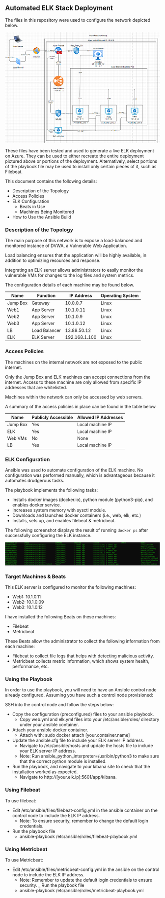## Automated ELK Stack Deployment

The files in this repository were used to configure the network depicted below.

![Diagram](https://github.com/aele1401/Cloud-Security/blob/main/ELK/Diagrams/ELK_NET_Diagram.PNG)

These files have been tested and used to generate a live ELK deployment on Azure. They can be used to either recreate the entire deployment pictured above or portions of the deployment. Alternatively, select portions of the playbook file may be used to install only certain pieces of it, such as Filebeat.

This document contains the following details:
- Description of the Topology
- Access Policies
- ELK Configuration
  - Beats in Use
  - Machines Being Monitored
- How to Use the Ansible Build


### Description of the Topology

The main purpose of this network is to expose a load-balanced and monitored instance of DVWA, a Vulnerable Web Application.

Load balancing ensures that the application will be highly available, in addition to optimizing resources and response.

Integrating an ELK server allows administrators to easily monitor the vulnerable VMs for changes to the log files and system metrics.

The configuration details of each machine may be found below.

| Name     | Function     | IP Address     | Operating System |
|----------|--------------|----------------|------------------|
| Jump Box |Gateway       | 10.0.0.7       | Linux            |
| Web1     |App Server    | 10.1.0.11      | Linux            |
| Web2     |App Server    | 10.1.0.9       | Linux            |
| Web3     |App Server    | 10.1.0.12      | Linux            |
| LB       |Load Balancer | 13.89.50.12    | Linux            |
| ELK      |ELK Server    | 192.168.1.100  | Linux            |

### Access Policies

The machines on the internal network are not exposed to the public internet. 

Only the Jump Box and ELK machines can accept connections from the internet. Access to these machine are only allowed from specific IP addresses that are whitelisted.

Machines within the network can only be accessed by web servers.

A summary of the access policies in place can be found in the table below.

| Name     | Publicly Accessible | Allowed IP Addresses |
|----------|---------------------|----------------------|
| Jump Box | Yes                 | Local machine IP     |
| ELK      | Yes                 | Local machine IP     |
| Web VMs  | No                  | None                 |
| LB	   | Yes		 | Local machine IP	|

### ELK Configuration

Ansible was used to automate configuration of the ELK machine. No configuration was performed manually, which is advantageous because it automates drudgerous tasks.

The playbook implements the following tasks:
- Installs docker images (docker.io), python module (python3-pip), and enables docker service.
- Increases system memory with sysctl module.
- Downloads and launches docker containers (i.e., web, elk, etc.)
- Installs, sets up, and enables filebeat & metricbeat.

The following screenshot displays the result of running `docker ps` after successfully configuring the ELK instance.

![Docker Diagram](https://github.com/aele1401/Cloud-Security/blob/main/ELK/Diagrams/dockerps.PNG)

### Target Machines & Beats
This ELK server is configured to monitor the following machines:
- Web1: 10.1.0.11
- Web2: 10.1.0.09
- Web3: 10.1.0.12

I have installed the following Beats on these machines:
- Filebeat
- Metricbeat

These Beats allow the administrator to collect the following information from each machine:
- Filebeat to collect file logs that helps with detecting malicious activity.
- Metricbeat collects metric information, which shows system health, performance, etc. 

### Using the Playbook
In order to use the playbook, you will need to have an Ansible control node already configured. Assuming you have such a control node provisioned: 

SSH into the control node and follow the steps below:
- Copy the configuration (preconfigured) files to your ansible playbook.
	* Copy web.yml and elk.yml files into your /etc/ansible/roles/ directory under your ansible container.
- Attach your ansible docker container.
	* Attach with: sudo docker attach [your.container.name]
- Update the ansible.cfg file to include your ELK server IP address.
	* Navigate to /etc/ansible/hosts and update the hosts file to include your ELK server IP address.
	* Note: Run ansible_python_interpreter=/usr/bin/python3 to make sure that the correct python module is installed. 
- Run the playbook, and navigate to your kibana site to check that the installation worked as expected.
	* Navigate to http://[your.elk.ip]:5601/app/kibana.

### Using Filebeat
To use filebeat:
- Edit /etc/ansible/files/filebeat-config.yml in the ansible container on the control node to include the ELK IP address.
	* Note: To ensure security, remember to change the default login credentials.
- Run the playbook file
	* ansible-playbook /etc/ansible/roles/filebeat-playbook.yml

### Using Metricbeat

To use Metricbeat:
- Edit /etc/ansible/files/metricbeat-config.yml in the ansible on the control node to include the ELK IP address.
	* Note: Remember to update the default login credentials to ensure security.
_ Run the playbook file
	* ansible-playbook /etc/ansible/roles/metricbeat-playbook.yml
